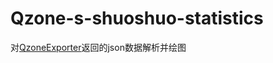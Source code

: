 # Qzone-s-shuoshuo-statistics
对[QzoneExporter](https://github.com/wwwpf/QzoneExporter)返回的json数据解析并绘图
